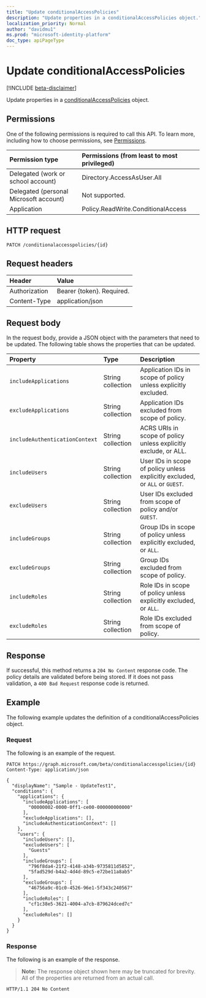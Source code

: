 ```yaml
---
title: "Update conditionalAccessPolicies"
description: "Update properties in a conditionalAccessPolicies object."
localization_priority: Normal
author: "davidmu1"
ms.prod: "microsoft-identity-platform"
doc_type: apiPageType
---
```


# Update conditionalAccessPolicies

[!INCLUDE [beta-disclaimer](../../includes/beta-disclaimer.md)]

Update properties in a [conditionalAccessPolicies](../resources/ConditionalAccessPolicies.md) object.

## Permissions

One of the following permissions is required to call this API. To learn more, including how to choose permissions, see [Permissions](/graph/permissions-reference).

|Permission type | Permissions (from least to most privileged) |
|:-------------- |:-------------------------------------- |
| Delegated (work or school account) | Directory.AccessAsUser.All |
| Delegated (personal Microsoft account) | Not supported. |
| Application | Policy.ReadWrite.ConditionalAccess |

## HTTP request

<!-- { "blockType": "ignored" } -->
```http
PATCH /conditionalaccesspolicies/{id}
```

## Request headers

| Header | Value |
|:------ |:----- |
| Authorization  | Bearer {token}. Required. |
| Content-Type  | application/json |

## Request body

In the request body, provide a JSON object with the parameters that need to be updated. The following table shows the properties that can be updated.

| Property | Type | Description |
|:-------- |:---- |:----------- |
| `includeApplications` | String collection | Application IDs in scope of policy unless explicitly excluded. |
| `excludeApplications` | String collection | Application IDs excluded from scope of policy. |
| `includeAuthenticationContext` | String collection | ACRS URIs in scope of policy unless explicitly exclude, or ALL. |
| `includeUsers` | String collection | User IDs in scope of policy unless explicitly excluded, or `ALL` or `GUEST`. |
| `excludeUsers` | String collection | User IDs excluded from scope of policy and/or `GUEST`. |
| `includeGroups` | String collection | Group IDs in scope of policy unless explicitly excluded, or `ALL`. |
| `excludeGroups` | String collection | Group IDs excluded from scope of policy. |
| `includeRoles` | String collection | Role IDs in scope of policy unless explicitly excluded, or `ALL`. |
| `excludeRoles` | String collection | Role IDs excluded from scope of policy. |

## Response

If successful, this method returns a `204 No Content` response code. The policy details are validated before being stored. If it does not pass validation, a `400 Bad Request` response code is returned.

## Example

The following example updates the definition of a conditionalAccessPolicies object.

### Request

The following is an example of the request.

```http
PATCH https://graph.microsoft.com/beta/conditionalaccesspolicies/{id}
Content-Type: application/json

{
  "displayName": "Sample - UpdateTest1",
  "conditions": {
    "applications": {
      "includeApplications": [
        "00000002-0000-0ff1-ce00-000000000000"
      ],
      "excludeApplications": [],
      "includeAuthenticationContext": []
    },
    "users": {
      "includeUsers": [],
      "excludeUsers": [
        "Guests"
      ],
      "includeGroups": [
        "796f8da4-21f2-4148-a34b-9735811d5852",
        "5fad529d-b4a2-4d4d-89c5-e72be11a8ab5"
      ],
      "excludeGroups": [
        "46756a9c-01c0-4526-96e1-5f343c240567"
      ],
      "includeRoles": [
        "cf1c38e5-3621-4004-a7cb-879624dced7c"
      ],
      "excludeRoles": []
    }
  }
}

```

### Response

The following is an example of the response. 

> **Note:** The response object shown here may be truncated for brevity. All of the properties are returned from an actual call.

```http
HTTP/1.1 204 No Content
```

<!-- uuid: 8fcb5dbc-d5aa-4681-8e31-b001d5168d79
2015-10-25 14:57:30 UTC -->
<!--
{
  "type": "#page.annotation",
  "description": "Update conditionalAccessPolicies",
  "keywords": "",
  "section": "documentation",
  "tocPath": "",
  "suppressions": [
  ]
}
-->